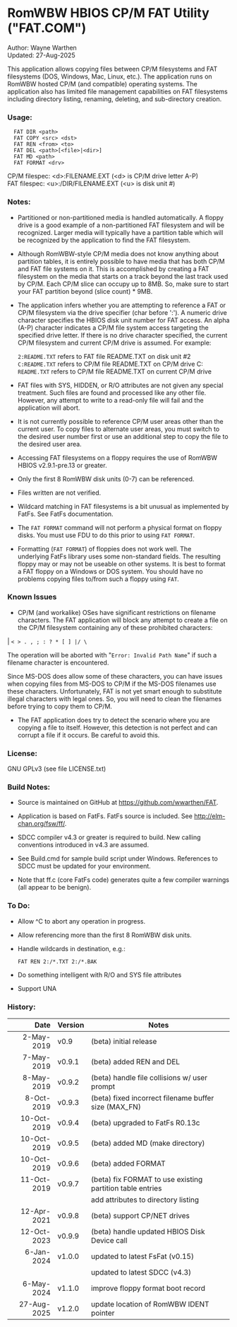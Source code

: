 # RomWBW HBIOS CP/M FAT Utility ("FAT.COM")

Author: Wayne Warthen \
Updated: 27-Aug-2025

This application allows copying files between CP/M filesystems and FAT 
filesystems (DOS, Windows, Mac, Linux, etc.).  The application runs on 
RomWBW hosted CP/M (and compatible) operating systems. The application 
also has limited file management capabilities on FAT filesystems 
including directory listing, renaming, deleting, and sub-directory 
creation.

### Usage:

```
  FAT DIR <path>
  FAT COPY <src> <dst>
  FAT REN <from> <to>
  FAT DEL <path>[<file>|<dir>]
  FAT MD <path>
  FAT FORMAT <drv>
```

  CP/M filespec: \<d\>:FILENAME.EXT (\<d\> is CP/M drive letter A-P) \
  FAT filespec:  \<u\>:/DIR/FILENAME.EXT (\<u\> is disk unit #)

### Notes:

 - Partitioned or non-partitioned media is handled automatically.
   A floppy drive is a good example of a non-partitioned FAT
   filesystem and will be recognized.  Larger media will typically
   have a partition table which will be recognized by the
   application to find the FAT filesystem.
   
 - Although RomWBW-style CP/M media does not know anything about
   partition tables, it is entirely possible to have media that
   has both CP/M and FAT file systems on it.  This is accomplished
   by creating a FAT filesystem on the media that starts on a track
   beyond the last track used by CP/M.  Each CP/M slice can occupy
   up to 8MB.  So, make sure to start your FAT partition beyond
   (slice count) * 9MB.

 - The application infers whether you are attempting to reference
   a FAT or CP/M filesystem via the drive specifier (char before ':').
   A numeric drive character specifies the HBIOS disk unit number
   for FAT access.  An alpha (A-P) character indicates a CP/M
   file system access targeting the specified drive letter.  If there
   is no drive character specified, the current CP/M filesystem and
   current CP/M drive is assumed.  For example:
   
   `2:README.TXT` refers to FAT file README.TXT on disk unit #2 \
   `C:README.TXT` refers to CP/M file README.TXT on CP/M drive C: \
   `README.TXT` refers to CP/M file README.TXT on current CP/M drive
   
 - FAT files with SYS, HIDDEN, or R/O attributes are not given
   any special treatment.  Such files are found and processed
   like any other file.  However, any attempt to write to a
   read-only file will fail and the application will abort.
 
 - It is not currently possible to reference CP/M user areas other
   than the current user.  To copy files to alternate user areas,
   you must switch to the desired user number first or use an
   additional step to copy the file to the desired user area.
   
 - Accessing FAT filesystems on a floppy requires the use of
   RomWBW HBIOS v2.9.1-pre.13 or greater.

 - Only the first 8 RomWBW disk units (0-7) can be referenced.
   
 - Files written are not verified.
 
 - Wildcard matching in FAT filesystems is a bit unusual as
   implemented by FatFs.  See FatFs documentation.

 - The `FAT FORMAT` command will not perform a physical format on
   floppy disks.  You must use FDU to do this prior to using
   `FAT FORMAT`.

 - Formatting (`FAT FORMAT`) of floppies does not work well.  The    
   underlying FatFs library uses some non-standard fields.  The 
   resulting floppy may or may not be useable on other systems.  It is 
   best to format a FAT floppy on a Windows or DOS system.  You should 
   have no problems copying files to/from such a floppy using `FAT`.

### Known Issues

 - CP/M (and workalike) OSes have significant restrictions on filename
   characters.  The FAT application will block any attempt to create a
   file on the CP/M filesystem containing any of these prohibited
   characters:

|         `< > . , ; : ? * [ ] |/ \`

   The operation will be aborted with "`Error: Invalid Path Name`" if such
   a filename character is encountered.

   Since MS-DOS does allow some of these characters, you can have
   issues when copying files from MS-DOS to CP/M if the MS-DOS filenames
   use these characters.  Unfortunately, FAT is not yet smart enough to
   substitute illegal characters with legal ones.  So, you will need to
   clean the filenames before trying to copy them to CP/M.

 - The FAT application does try to detect the scenario where you are
   copying a file to itself.  However, this detection is not perfect and
   can corrupt a file if it occurs.  Be careful to avoid this.

### License:

  GNU GPLv3 (see file LICENSE.txt)

### Build Notes:

 - Source is maintained on GitHub at <https://github.com/wwarthen/FAT>.

 - Application is based on FatFs.  FatFs source is included.  See
   <http://elm-chan.org/fsw/ff/>.

 - SDCC compiler v4.3 or greater is required to build.  New calling
   conventions introduced in v4.3 are assumed.

 - See Build.cmd for sample build script under Windows.  References
   to SDCC must be updated for your environment.
   
 - Note that ff.c (core FatFs code) generates quite a few compiler
   warnings (all appear to be benign).

### To Do:

 - Allow ^C to abort any operation in progress.
 
 - Allow referencing more than the first 8 RomWBW disk units.
 
 - Handle wildcards in destination, e.g.:

   `FAT REN 2:/*.TXT 2:/*.BAK`
 
 - Do something intelligent with R/O and SYS file attributes
 
 - Support UNA
 
### History:

| Date        | Version | Notes                                                       |
|------------:|-------- |-------------------------------------------------------------|
|  2-May-2019 | v0.9    | (beta) initial release                                      |
|  7-May-2019 | v0.9.1  | (beta) added REN and DEL                                    |
|  8-May-2019 | v0.9.2  | (beta) handle file collisions w/ user prompt                |
|  8-Oct-2019 | v0.9.3  | (beta) fixed incorrect filename buffer size (MAX_FN)        |
| 10-Oct-2019 | v0.9.4  | (beta) upgraded to FatFs R0.13c                             |
| 10-Oct-2019 | v0.9.5  | (beta) added MD (make directory)                            |
| 10-Oct-2019 | v0.9.6  | (beta) added FORMAT                                         |
| 11-Oct-2019 | v0.9.7  | (beta) fix FORMAT to use existing partition table entries   |
|             |         | add attributes to directory listing                         |
| 12-Apr-2021 | v0.9.8  | (beta) support CP/NET drives                                |
| 12-Oct-2023 | v0.9.9  | (beta) handle updated HBIOS Disk Device call                |
|  6-Jan-2024 | v1.0.0  | updated to latest FsFat (v0.15)                             |
|             |         | updated to latest SDCC (v4.3)                               |
|  6-May-2024 | v1.1.0  | improve floppy format boot record                           |
| 27-Aug-2025 | v1.2.0  | update location of RomWBW IDENT pointer                     |
